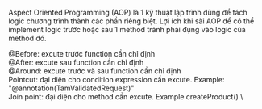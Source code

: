 Aspect Oriented Programming (AOP) là 1 kỹ thuật lập trình dùng để tách logic chương trình thành các phần riêng biệt.
Lợi ích khi sài AOP để có thể implement logic trước hoặc sau 1 method tránh phải đụng vào logic của method đó.

@Before: excute trước function cần chỉ định \
@After: excute sau function cần chỉ định \
@Around: excute trước và sau function cần chỉ định \
Pointcut: đại diện cho condition expression cần excute. Example: "@annotation(TamValidatedRequest)" \
Join point: đại diện cho method cần excute. Example createProduct() \
